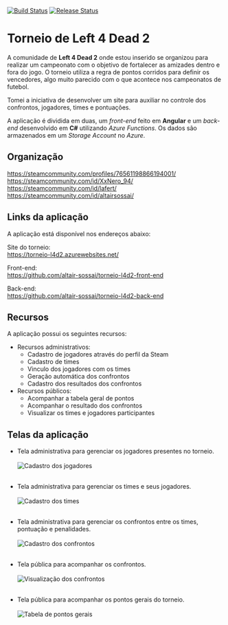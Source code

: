 [![Build Status](https://dev.azure.com/altairsossai/Torneio%20L4D2/_apis/build/status/build-azure-functions?branchName=master)](https://dev.azure.com/altairsossai/Torneio%20L4D2/_build/latest?definitionId=21&branchName=master)
[![Release Status](https://vsrm.dev.azure.com/altairsossai/_apis/public/Release/badge/59d9b252-ba33-43e4-b3c5-b8b204c4dfae/1/1)](https://dev.azure.com/altairsossai/Torneio%20L4D2/_release?_a=releases&view=mine&definitionId=1)

# Torneio de Left 4 Dead 2

A comunidade de **Left 4 Dead 2** onde estou inserido se organizou para realizar um campeonato com o objetivo de fortalecer as amizades dentro e fora do jogo. O torneio utiliza a regra de pontos corridos para definir os vencedores, algo muito parecido com o que acontece nos campeonatos de futebol.

Tomei a iniciativa de desenvolver um site para auxiliar no controle dos confrontos, jogadores, times e pontuações.

A aplicação é dividida em duas, um *front-end* feito em **Angular** e um *back-end* desenvolvido em **C#** utilizando *Azure Functions*.
Os dados são armazenados em um *Storage Account* no *Azure*.

## Organização

https://steamcommunity.com/profiles/76561198866194001/<br/>
https://steamcommunity.com/id/XxNero_94/<br/>
https://steamcommunity.com/id/lafert/<br/>
https://steamcommunity.com/id/altairsossai/<br/>

## Links da aplicação
A aplicação está disponível nos endereços abaixo:

Site do torneio:<br/>
https://torneio-l4d2.azurewebsites.net/

Front-end:<br/>
https://github.com/altair-sossai/torneio-l4d2-front-end

Back-end:<br/>
https://github.com/altair-sossai/torneio-l4d2-back-end

## Recursos
A aplicação possui os seguintes recursos:
- Recursos administrativos:
  - Cadastro de jogadores através do perfil da Steam
  - Cadastro de times
  - Vinculo dos jogadores com os times
  - Geração automática dos confrontos
  - Cadastro dos resultados dos confrontos
- Recursos públicos:
  - Acompanhar a tabela geral de pontos
  - Acompanhar o resultado dos confrontos
  - Visualizar os times e jogadores participantes 

## Telas da aplicação
- Tela administrativa para gerenciar os jogadores presentes no torneio.<br/><br/>
![Cadastro dos jogadores](https://torneiol4d2.blob.core.windows.net/imgs/cadastro-jogadores.png)<br/><br/>

- Tela administrativa para gerenciar os times e seus jogadores.<br/><br/>
![Cadastro dos times](https://torneiol4d2.blob.core.windows.net/imgs/cadastro-times.png)<br/><br/>

- Tela administrativa para gerenciar os confrontos entre os times, pontuação e penalidades.<br/><br/>
![Cadastro dos confrontos](https://torneiol4d2.blob.core.windows.net/imgs/cadastro-confrontos.png)<br/><br/>

- Tela pública para acompanhar os confrontos.<br/><br/>
![Visualização dos confrontos](https://torneiol4d2.blob.core.windows.net/imgs/visualizacao-confrontos.png)<br/><br/>

- Tela pública para acompanhar os pontos gerais do torneio.<br/><br/>
![Tabela de pontos gerais](https://torneiol4d2.blob.core.windows.net/imgs/tabela-pontos-gerais.png)<br/><br/>
